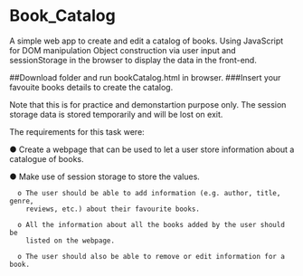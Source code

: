 # Book_Catalog
A simple web app to create and edit a catalog of books. Using JavaScript for DOM manipulation Object construction via user input and sessionStorage in the browser to display the data in the front-end.

##Download folder and run bookCatalog.html in browser.
###Insert your favouite books details to create the catalog.

Note that this is for practice and demonstartion purpose only. 
The session storage data is stored temporarily and will be lost on exit.

The requirements for this task were:

  ● Create a webpage that can be used to let a user store information about a catalogue of books.
  
  ● Make use of session storage to store the values.
  
      o The user should be able to add information (e.g. author, title, genre,
        reviews, etc.) about their favourite books.
        
      o All the information about all the books added by the user should be
        listed on the webpage.
        
      o The user should also be able to remove or edit information for a book.
